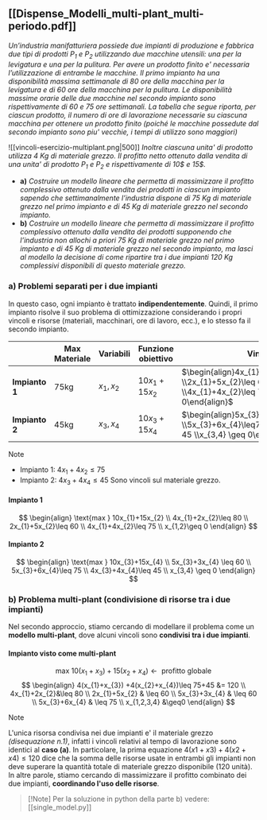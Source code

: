 ## [[Dispense_Modelli_multi-plant_multi-periodo.pdf]]
*Un’industria manifatturiera possiede due impianti di produzione e fabbrica due tipi di prodotti $P_{1}$ e $P_{2}$ utilizzando due macchine utensili: una per la levigatura e una per la pulitura. Per avere un prodotto finito e' necessaria l’utilizzazione di entrambe le macchine. Il primo impianto ha una disponibilità massima settimanale di 80 ore della macchina per la levigatura e di 60 ore della macchina per la pulitura. Le disponibilità massime orarie delle due macchine nel secondo impianto sono rispettivamente di 60 e 75 ore settimanali. La tabella che segue riporta, per ciascun prodotto, il numero di ore di lavorazione necessarie su ciascuna macchina per ottenere un prodotto finito (poiché le macchine possedute dal secondo impianto sono piu' vecchie, i tempi di utilizzo sono maggiori)*

![[vincoli-esercizio-multiplant.png|500]]
*Inoltre ciascuna unita' di prodotto utilizza 4 Kg di materiale grezzo. Il profitto netto ottenuto dalla vendita di una unita' di prodotto $P_{1}$ e $P_{2}$ e rispettivamente di 10$ e 15$.*
- **a)** *Costruire un modello lineare che permetta di massimizzare il profitto complessivo ottenuto dalla vendita dei prodotti in ciascun impianto sapendo che settimanalmente l’industria dispone di 75 Kg di materiale grezzo nel primo impianto e di 45 Kg di materiale grezzo nel secondo impianto.*
- **b)** *Costruire un modello lineare che permetta di massimizzare il profitto complessivo ottenuto dalla vendita dei prodotti supponendo che l’industria non allochi a priori 75 Kg di materiale grezzo nel primo impianto e di 45 Kg di materiale grezzo nel secondo impianto, ma lasci al modello la decisione di come ripartire tra i due impianti 120 Kg complessivi disponibili di questo materiale grezzo.*
### a) Problemi separati per i due impianti
In questo caso, ogni impianto è trattato **indipendentemente**. Quindi, il primo impianto risolve il suo problema di ottimizzazione considerando i propri vincoli e risorse (materiali, macchinari, ore di lavoro, ecc.), e lo stesso fa il secondo impianto.

|                | Max Materiale | Variabili     | Funzione obiettivo | Vincoli                                                                                                      |
| -------------- | ------------- | ------------- | ------------------ | ------------------------------------------------------------------------------------------------------------ |
| **Impianto 1** | 75kg          | $x_{1},x_{2}$ | $10x_{1}+15x_{2}$  | $\begin{align}4x_{1}+2x_{2}\leq 80 \\2x_{1}+5x_{2}\leq 60 \\4x_{1}+4x_{2}\leq 75\\x_{1,2}\geq 0\end{align}$  |
| **Impianto 2** | 45kg          | $x_{3},x_{4}$ | $10x_{3}+15x_{4}$  | $\begin{align}5x_{3}+3x_{4} \leq 60 \\5x_{3}+6x_{4}\leq75\\4x_{3}+4x_{4}\leq 45 \\x_{3,4} \geq 0\end{align}$ |
>[!note]
>- Impianto 1: $4x_{1}+4x_{2}\leq 75$
>- Impianto 2: $4x_{3}+4x_{4}\leq 45$
>  Sono vincoli sul materiale grezzo.
#### Impianto 1
$$
\begin{align}
\text{max } 10x_{1}+15x_{2} \\
4x_{1}+2x_{2}\leq 80 \\
2x_{1}+5x_{2}\leq 60 \\
4x_{1}+4x_{2}\leq 75 \\
x_{1,2}\geq 0
\end{align}
$$
#### Impianto 2
$$
\begin{align}
\text{max } 10x_{3}+15x_{4} \\
5x_{3}+3x_{4} \leq 60 \\
5x_{3}+6x_{4}\leq 75 \\
4x_{3}+4x_{4}\leq 45 \\
x_{3,4} \geq 0
\end{align}
$$
### b) Problema multi-plant (condivisione di risorse tra i due impianti)
Nel secondo approccio, stiamo cercando di modellare il problema come un **modello multi-plant**, dove alcuni vincoli sono **condivisi tra i due impianti**.

#### Impianto visto come multi-plant
$$
\text{max } 10(x_{1}+x_{3})+15(x_{2}+x_{4}) \leftarrow\text{ profitto globale}
$$
$$
\begin{align}
4(x_{1}+x_{3}) +4(x_{2}+x_{4})\leq 75+45 &= 120 \\
4x_{1}+2x_{2}&\leq 80 \\
2x_{1}+5x_{2} & \leq 60 \\
5x_{3}+3x_{4}  & \leq 60 \\
5x_{3}+6x_{4} & \leq 75 \\
x_{1,2,3,4} &\geq0
\end{align}
$$

>[!note]
>L'unica risorsa condivisa nei due impianti e' il materiale grezzo *(disequazione n.1)*, infatti i vincoli relativi al tempo di lavorazione sono identici al **caso (a)**.
>In particolare, la prima equazione $4(x1+x3)+4(x2+x4)≤120$ dice che la somma delle risorse usate in entrambi gli impianti non deve superare la quantità totale di materiale grezzo disponibile (120 unità). 
>In altre parole, stiamo cercando di massimizzare il profitto combinato dei due impianti, **coordinando l'uso delle risorse**.


> [!Note] Per la soluzione in python della parte b) vedere:
> [[single_model.py]]
